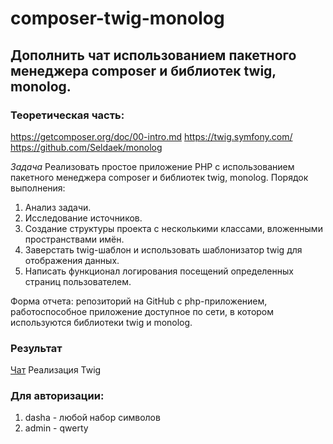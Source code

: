# composer-twig-monolog
## Дополнить чат использованием пакетного менеджера composer и библиотек twig, monolog.

### Теоретическая часть:
https://getcomposer.org/doc/00-intro.md
https://twig.symfony.com/
https://github.com/Seldaek/monolog 

*Задача*
Реализовать простое приложение PHP с использованием пакетного менеджера composer и библиотек twig, monolog.
Порядок выполнения:
1. Анализ задачи.
2. Исследование источников.
3. Создание структуры проекта с несколькими классами, вложенными пространствами имён.
4. Заверстать twig-шаблон и использовать шаблонизатор twig для отображения данных.
5. Написать функционал логирования посещений определенных страниц пользователем.

Форма отчета: репозиторий на GitHub с php-приложением, работоспособное приложение доступное по сети, в котором используются библиотеки twig и monolog.


### Результат
[Чат](http://143.198.70.213:2222/)
Реализация Twig

### Для авторизации:
1. dasha - любой набор символов
2. admin - qwerty
